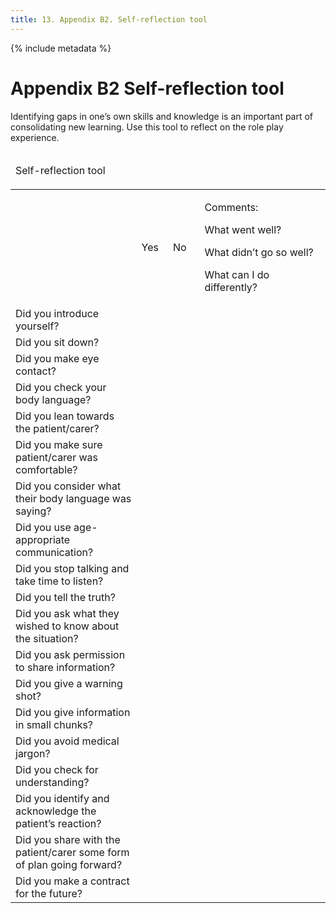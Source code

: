 ```yaml
---
title: 13. Appendix B2. Self-reflection tool
---
```


{% include metadata %}

# **Appendix B2** Self-reflection tool

Identifying gaps in one’s own skills and knowledge is an important part of consolidating new learning. Use this tool to reflect on the role play experience.

<table class="wide">
  <col width="40%">
  <col width="10%">
  <col width="10%">
  <col width="40%">
<thead>
 <tr>
  <td colspan='4'><p>Self-reflection tool</p></td>
 </tr>
 </thead>
 <tbody>
 <tr class='table-subhead'>
  <td></td>
  <td>Yes</td>
  <td>No</td>
  <td><p>Comments:</p><p>What went well?</p><p>What didn’t go so well?</p><p>What can I do differently?</p></td>
 </tr>
<tr>
 <td>Did you introduce yourself?</td>
 <td></td>
 <td></td>
 <td></td>
 </tr>
<tr>
 <td>Did you sit down?</td>
 <td></td>
 <td></td>
 <td></td>
 </tr>
<tr>
 <td>Did you make eye contact?</td>
 <td></td>
 <td></td>
 <td></td>
 </tr>
<tr>
 <td>Did you check your body language?</td>
 <td></td>
 <td></td>
 <td></td>
 </tr>
<tr>
 <td>Did you lean towards the patient/carer?</td>
 <td></td>
 <td></td>
 <td></td>
 </tr>
<tr>
 <td>Did you make sure patient/carer was comfortable?</td>
 <td></td>
 <td></td>
 <td></td>
 </tr>
<tr>
 <td>Did you consider what their body language was saying?</td>
 <td></td>
 <td></td>
 <td></td>
 </tr>
<tr>
 <td>Did you use age-appropriate communication?</td>
 <td></td>
 <td></td>
 <td></td>
 </tr>
<tr>
 <td>Did you stop talking and take time to listen?</td>
 <td></td>
 <td></td>
 <td></td>
 </tr>
<tr>
 <td>Did you tell the truth?</td>
 <td></td>
 <td></td>
 <td></td>
 </tr>
<tr>
 <td>Did you ask what they wished to know about the situation?</td>
 <td></td>
 <td></td>
 <td></td>
 </tr>
<tr>
 <td>Did you ask permission to share information?</td>
 <td></td>
 <td></td>
 <td></td>
 </tr>
<tr>
 <td>Did you give a warning shot?</td>
 <td></td>
 <td></td>
 <td></td>
 </tr>
<tr>
 <td>Did you give information in small chunks?</td>
 <td></td>
 <td></td>
 <td></td>
 </tr>
<tr>
 <td>Did you avoid medical jargon?</td>
 <td></td>
 <td></td>
 <td></td>
 </tr>
<tr>
 <td>Did you check for understanding?</td>
 <td></td>
 <td></td>
 <td></td>
 </tr>
<tr>
 <td>Did you identify and acknowledge the patient’s reaction?</td>
 <td></td>
 <td></td>
 <td></td>
 </tr>
<tr>
 <td>Did you share with the patient/carer some form of plan going forward?</td>
 <td></td>
 <td></td>
 <td></td>
 </tr>
<tr>
 <td>Did you make a contract for the future?</td>
 <td></td>
 <td></td>
 <td></td>
 </tr>
 </tbody>
</table>